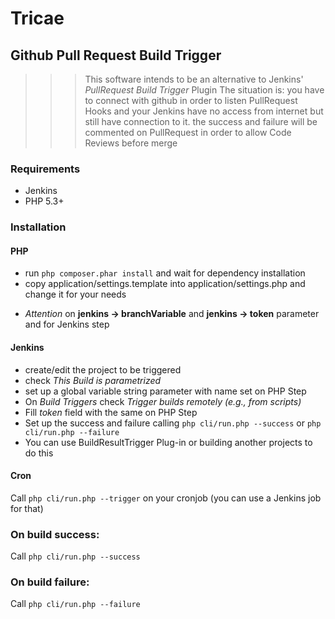 Tricae
===

Github Pull Request Build Trigger
---

>>> This software intends to be an alternative to Jenkins' *PullRequest Build Trigger* Plugin
>>> The situation is: you have to connect with github in order to listen PullRequest Hooks
>>> and your Jenkins have no access from internet but still have connection to it.
>>> the success and failure will be commented on PullRequest in order to allow Code Reviews before merge

### Requirements

* Jenkins
* PHP 5.3+

### Installation

#### PHP
* run ```php composer.phar install``` and wait for dependency installation
* copy application/settings.template into application/settings.php and change it for your needs
 - *Attention* on **jenkins -> branchVariable** and **jenkins -> token** parameter and for Jenkins step

#### Jenkins


* create/edit the project to be triggered
 * check *This Build is parametrized*
 * set up a global variable string parameter with name set on PHP Step
 * On *Build Triggers* check *Trigger builds remotely (e.g., from scripts)*
 * Fill *token* field with the same on PHP Step
* Set up the success and failure calling ```php cli/run.php --success``` or ```php cli/run.php --failure```
 * You can use BuildResultTrigger Plug-in or building another projects to do this

#### Cron

Call ```php cli/run.php --trigger``` on your cronjob (you can use a Jenkins job for that)

### On build success:

Call ```php cli/run.php --success```

### On build failure:

Call ```php cli/run.php --failure```